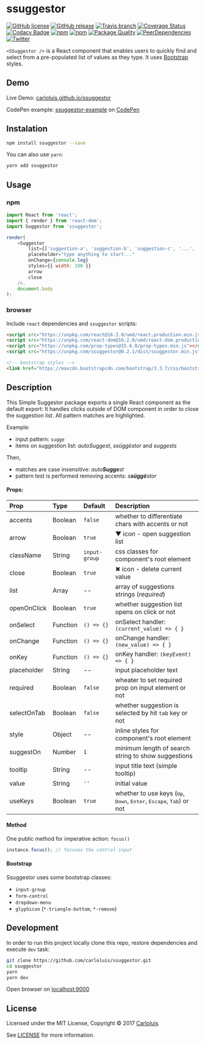 # ssuggestor

[![GitHub license](https://img.shields.io/badge/license-MIT-blue.svg)](https://raw.githubusercontent.com/carloluis/ssuggestor/master/LICENSE)
[![GitHub release](https://img.shields.io/github/release/carloluis/ssuggestor.svg)](https://github.com/carloluis/ssuggestor/releases)
[![Travis branch](https://img.shields.io/travis/carloluis/ssuggestor/master.svg)](https://travis-ci.org/carloluis/ssuggestor)
[![Coverage Status](https://coveralls.io/repos/github/carloluis/ssuggestor/badge.svg)](https://coveralls.io/github/carloluis/ssuggestor)
[![Codacy Badge](https://api.codacy.com/project/badge/Grade/92e79d6c062f466d8f07744c543473c3)](https://www.codacy.com/app/carloluis/ssuggestor?utm_source=github.com&utm_medium=referral&utm_content=carloluis/ssuggestor&utm_campaign=badger)
[![npm](https://img.shields.io/npm/v/ssuggestor.svg)](https://www.npmjs.com/package/ssuggestor)
[![npm](https://img.shields.io/npm/dt/ssuggestor.svg)](https://npm-stat.com/charts.html?package=ssuggestor)
[![Package Quality](http://npm.packagequality.com/shield/ssuggestor.svg)](http://packagequality.com/#?package=ssuggestor)
[![PeerDependencies](https://img.shields.io/david/peer/carloluis/ssuggestor.svg)](https://david-dm.org/carloluis/ssuggestor?type=peer)
[![Twitter](https://img.shields.io/twitter/url/https/github.com/carloluis/ssuggestor.svg?style=social)](https://twitter.com/intent/tweet?text=check%20out%20this%20simple%20suggestor%20component%20on&url=https%3A%2F%2Ft.co%2FpjuWm9EaCa&hashtags=react16,ssuggestor)

`<SSuggestor />` is a React component that enables users to quickly find and select from a pre-populated list of values as they type. It uses [Bootstrap](http://getbootstrap.com/) styles.

## Demo

Live Demo: [carloluis.github.io/ssuggestor](https://carloluis.github.io/ssuggestor/)

CodePen example: [ssuggestor-example](http://codepen.io/carloluis/pen/rjpLYw/) on [CodePen](http://codepen.io)

## Instalation

```bash
npm install ssuggestor --save
```

You can also use `yarn`:

```bash
yarn add ssuggestor
```

## Usage

### npm

```js
import React from 'react';
import { render } from 'react-dom';
import Suggestor from 'ssuggestor';

render(
	<Suggestor
		list={['suggestion-a', 'suggestion-b', 'suggestion-c', '...', 'suggestion-z']}
		placeholder="type anything to start..."
		onChange={console.log}
		styles={{ width: 100 }}
		arrow
		close
	/>,
	document.body
);
```

### browser

Include `react` dependencies and `ssuggestor` scripts:

```html
<script src="https://unpkg.com/react@16.2.0/umd/react.production.min.js"></script>
<script src="https://unpkg.com/react-dom@16.2.0/umd/react-dom.production.min.js"></script>
<script src="https://unpkg.com/prop-types@15.6.0/prop-types.min.js"></script>
<script src="https://unpkg.com/ssuggestor@0.2.1/dist/ssuggestor.min.js"></script>

<!-- bootstrap styles -->
<link href="https://maxcdn.bootstrapcdn.com/bootstrap/3.3.7/css/bootstrap.min.css">
```

## Description

This Simple Suggestor package exports a single React component as the default export:
It handles clicks outside of DOM component in order to close the suggestion list.
All pattern matches are highlighted.

Example:

* input pattern: `sugge`
* items on suggestion list: _autoSuggest_, _ssüggèstor_ and _suggests_

Then,

* matches are case insensitive: _auto**Sugge**st_
* pattern test is performed removing accents: _s**süggè**stor_

#### Props:

| Prop        | Type     | Default       | Description                                                                                                      |
| :---------- | :------- | :------------ | :--------------------------------------------------------------------------------------------------------------- |
| accents     | Boolean  | `false`       | whether to differentiate chars with accents or not                                                               |
| arrow       | Boolean  | `true`        | ▼ icon - open suggestion list                                                                                    |
| className   | String   | `input-group` | css classes for component's root element                                                                         |
| close       | Boolean  | `true`        | ✖︎ icon - delete current value                                                                                   |
| list        | Array    | --            | array of suggestions strings (_required_)                                                                        |
| openOnClick | Boolean  | `true`        | whether suggestion list opens on click or not                                                                    |
| onSelect    | Function | `() => {}`    | onSelect handler: `(current_value) => { }`                                                                       |
| onChange    | Function | `() => {}`    | onChange handler: `(new_value) => { }`                                                                           |
| onKey       | Function | `() => {}`    | onKey handler: `(keyEvent) => { }`                                                                               |
| placeholder | String   | --            | input placeholder text                                                                                           |
| required    | Boolean  | `false`       | wheater to set required prop on input element or not                                                             |
| selectOnTab | Boolean  | `false`       | whether suggestion is selected by hit `tab` key or not                                                           |
| style       | Object   | --            | inline styles for component's root element                                                                       |
| suggestOn   | Number   | `1`           | minimum length of search string to show suggestions                                                              |
| tooltip     | String   | --            | input title text (simple tooltip)                                                                                |
| value       | String   | `''`          | initial value                                                                                                    |
| useKeys     | Boolean  | `true`        | whether to use keys (<kbd>Up</kbd>, <kbd>Down</kbd>, <kbd>Enter</kbd>, <kbd>Escape</kbd>, <kbd>Tab</kbd>) or not |

#### Method

One public method for imperative action: `focus()`

```js
instance.focus(); // focuses the control input
```

#### Bootstrap

Ssuggestor uses some bootstrap classes:

* `input-group`
* `form-control`
* `dropdown-menu`
* `glyphicon` (`*-triangle-bottom`, `*-remove`)

## Development

In order to run this project locally clone this repo, restore dependencies and execute `dev` task:

```bash
git clone https://github.com/carloluis/ssuggestor.git
cd ssuggestor
yarn
yarn dev
```

Open browser on [localhost:9000](http://localhost:9000/)

## License

Licensed under the MIT License, Copyright © 2017 [Carloluis](https://twitter.com/carloluis_)

See [LICENSE](./LICENSE) for more information.
